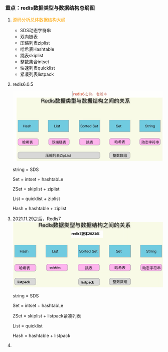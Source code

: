 ### 重点：redis数据类型与数据结构总纲图

1. <font color = 'orange'>源码分析总体数据结构大纲</font>

   - SDS动态字符串
   - 双向链表
   - 压缩列表ziplist
   - 哈希表Hashtable
   - 跳表skiplist
   - 整数集合intset
   - 快速列表quicklist
   - 紧凑列表listpack

2. redis6.0.5

   ![](images/12.redis6.0.5.jpg)

   string = SDS

   Set = intset + hashtabLe

   ZSet = skiplist + ziplist

   List = quicklist + ziplist

   Hash = hashtable + ziplist

3. 2021.11.29之后，Redis7
   ![](images/13.Redis7.jpg)

   string = SDS

   Set = intset + hashtabLe

   ZSet = skiplist + listpack紧凑列表

   List = quicklist

   Hash = hashtable + listpack

4. 















